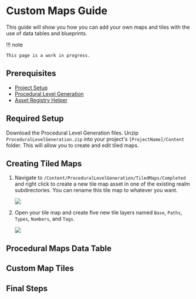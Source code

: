 # Custom Maps Guide

This guide will show you how you can add your own maps and tiles with the use of data tables and blueprints.

!!! note

    This page is a work in progress.

## Prerequisites

- [Project Setup](../../../Development/UnrealEngine/ProjectSetup.md)
- [Procedural Level Generation](https://cdn.discordapp.com/attachments/917649484450775061/940370562751029338/ProceduralLevelGeneration.zip)
- [Asset Registry Helper](https://cdn.discordapp.com/attachments/877980209083723797/908631102703403018/AssetRegistryHelper.zip)

## Required Setup

Download the Procedural Level Generation files. Unzip `ProceduralLevelGeneration.zip` into your project's `[ProjectName]/Content` folder. This will allow you to create and edit tiled maps.

## Creating Tiled Maps

1. Navigate to `/Content/ProceduralLevelGeneration/TiledMaps/Completed` and right click to create a new tile map asset in one of the existing realm subdirectories. You can rename this tile map to whatever you want.

    ![](https://media.discordapp.net/attachments/917649484450775061/942689326666514493/unknown.png)

1. Open your tile map and create five new tile layers named `Base`, `Paths`, `Types`, `Numbers`, and `Tags`.

    ![](https://media.discordapp.net/attachments/917649484450775061/942692044479025162/unknown.png)

## Procedural Maps Data Table

## Custom Map Tiles

## Final Steps
